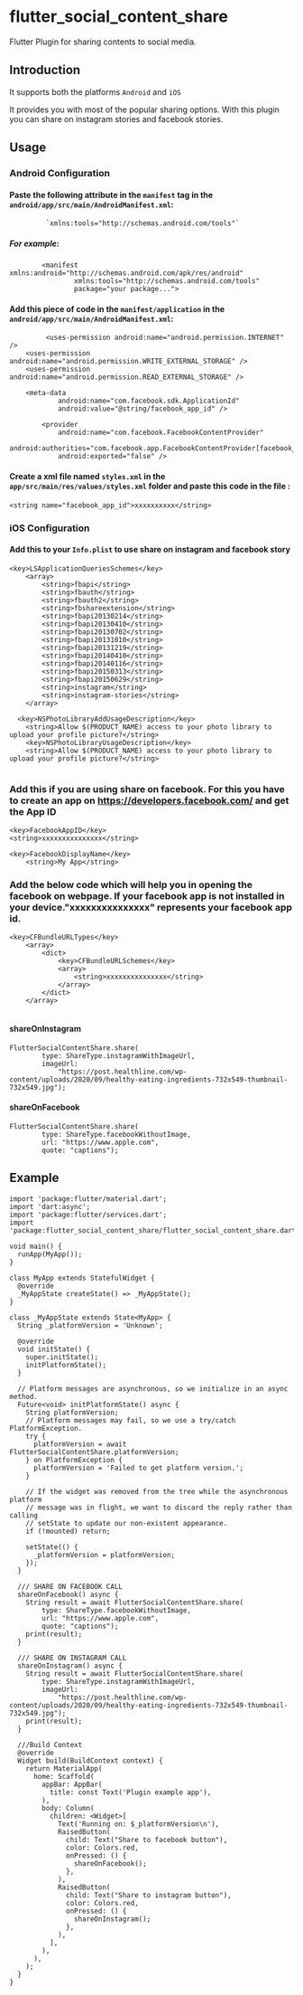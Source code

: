 # flutter_social_content_share
Flutter Plugin for sharing contents to social media.

## Introduction

It supports both the platforms `Android` and `iOS`

It provides you with most of the popular sharing options.
With this plugin you can share on instagram stories and facebook stories.

## Usage

### Android Configuration

#### Paste the following attribute in the `manifest` tag in the `android/app/src/main/AndroidManifest.xml`:

```
         `xmlns:tools="http://schemas.android.com/tools"`
```

##### For example:

```
        <manifest xmlns:android="http://schemas.android.com/apk/res/android"
                xmlns:tools="http://schemas.android.com/tools"
                package="your package...">
```

#### Add this piece of code in the `manifest/application` in the `android/app/src/main/AndroidManifest.xml`:

```
         <uses-permission android:name="android.permission.INTERNET" />
    <uses-permission android:name="android.permission.WRITE_EXTERNAL_STORAGE" />
    <uses-permission android:name="android.permission.READ_EXTERNAL_STORAGE" />
    
    <meta-data
            android:name="com.facebook.sdk.ApplicationId"
            android:value="@string/facebook_app_id" />

        <provider
            android:name="com.facebook.FacebookContentProvider"
            android:authorities="com.facebook.app.FacebookContentProvider[facebook_app_id]"
            android:exported="false" />
```

#### Create a xml file named `styles.xml` in the `app/src/main/res/values/styles.xml` folder and paste this code in the file :

```
<string name="facebook_app_id">xxxxxxxxxx</string>
```

### iOS Configuration

#### Add this to your `Info.plist` to use share on instagram and facebook story

```
<key>LSApplicationQueriesSchemes</key>
    <array>
        <string>fbapi</string>
        <string>fbauth</string>
        <string>fbauth2</string>
        <string>fbshareextension</string>
        <string>fbapi20130214</string>
        <string>fbapi20130410</string>
        <string>fbapi20130702</string>
        <string>fbapi20131010</string>
        <string>fbapi20131219</string>
        <string>fbapi20140410</string>
        <string>fbapi20140116</string>
        <string>fbapi20150313</string>
        <string>fbapi20150629</string>
        <string>instagram</string>
        <string>instagram-stories</string>
    </array>
  
  <key>NSPhotoLibraryAddUsageDescription</key>
    <string>Allow $(PRODUCT_NAME) access to your photo library to upload your profile picture?</string>
    <key>NSPhotoLibraryUsageDescription</key>
    <string>Allow $(PRODUCT_NAME) access to your photo library to upload your profile picture?</string>
  
```

### Add this if you are using share on facebook. For this you have to create an app on https://developers.facebook.com/ and get the App ID

```
<key>FacebookAppID</key>
<string>xxxxxxxxxxxxxxx</string>

<key>FacebookDisplayName</key>
    <string>My App</string>
```

### Add the below code which will help you in opening the facebook on webpage. If your facebook app is not installed in your device."xxxxxxxxxxxxxxx" represents your facebook app id.

```
<key>CFBundleURLTypes</key>
    <array>
        <dict>
            <key>CFBundleURLSchemes</key>
            <array>
                <string>xxxxxxxxxxxxxxx</string>
            </array>
        </dict>
    </array>
  
```

#### shareOnInstagram

```
FlutterSocialContentShare.share(
        type: ShareType.instagramWithImageUrl,
        imageUrl:
            "https://post.healthline.com/wp-content/uploads/2020/09/healthy-eating-ingredients-732x549-thumbnail-732x549.jpg");
```

#### shareOnFacebook

```
FlutterSocialContentShare.share(
        type: ShareType.facebookWithoutImage,
        url: "https://www.apple.com",
        quote: "captions");
```

## Example

```
import 'package:flutter/material.dart';
import 'dart:async';
import 'package:flutter/services.dart';
import 'package:flutter_social_content_share/flutter_social_content_share.dart';

void main() {
  runApp(MyApp());
}

class MyApp extends StatefulWidget {
  @override
  _MyAppState createState() => _MyAppState();
}

class _MyAppState extends State<MyApp> {
  String _platformVersion = 'Unknown';

  @override
  void initState() {
    super.initState();
    initPlatformState();
  }

  // Platform messages are asynchronous, so we initialize in an async method.
  Future<void> initPlatformState() async {
    String platformVersion;
    // Platform messages may fail, so we use a try/catch PlatformException.
    try {
      platformVersion = await FlutterSocialContentShare.platformVersion;
    } on PlatformException {
      platformVersion = 'Failed to get platform version.';
    }

    // If the widget was removed from the tree while the asynchronous platform
    // message was in flight, we want to discard the reply rather than calling
    // setState to update our non-existent appearance.
    if (!mounted) return;

    setState(() {
      _platformVersion = platformVersion;
    });
  }

  /// SHARE ON FACEBOOK CALL
  shareOnFacebook() async {
    String result = await FlutterSocialContentShare.share(
        type: ShareType.facebookWithoutImage,
        url: "https://www.apple.com",
        quote: "captions");
    print(result);
  }

  /// SHARE ON INSTAGRAM CALL
  shareOnInstagram() async {
    String result = await FlutterSocialContentShare.share(
        type: ShareType.instagramWithImageUrl,
        imageUrl:
            "https://post.healthline.com/wp-content/uploads/2020/09/healthy-eating-ingredients-732x549-thumbnail-732x549.jpg");
    print(result);
  }

  ///Build Context
  @override
  Widget build(BuildContext context) {
    return MaterialApp(
      home: Scaffold(
        appBar: AppBar(
          title: const Text('Plugin example app'),
        ),
        body: Column(
          children: <Widget>[
            Text('Running on: $_platformVersion\n'),
            RaisedButton(
              child: Text("Share to facebook button"),
              color: Colors.red,
              onPressed: () {
                shareOnFacebook();
              },
            ),
            RaisedButton(
              child: Text("Share to instagram button"),
              color: Colors.red,
              onPressed: () {
                shareOnInstagram();
              },
            ),
          ],
        ),
      ),
    );
  }
}

```

